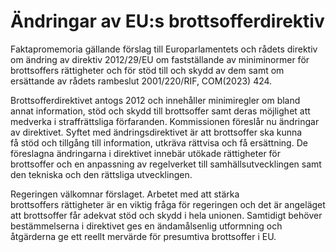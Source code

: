 # Ändringar av EU:s brottsofferdirektiv

Faktapromemoria gällande förslag till Europarlamentets och rådets direktiv om ändring av direktiv 2012/29/EU om fastställande av miniminormer för brottsoffers rättigheter och för stöd till och skydd av dem samt om ersättande av rådets rambeslut 2001/220/RIF, COM(2023) 424.

Brottsofferdirektivet antogs 2012 och innehåller minimiregler om bland annat information, stöd och skydd till brottsoffer samt deras möjlighet att medverka i straffrättsliga förfaranden. Kommissionen föreslår nu ändringar av direktivet. Syftet med ändringsdirektivet är att brottsoffer ska kunna få stöd och tillgång till information, utkräva rättvisa och få ersättning. De föreslagna ändringarna i direktivet innebär utökade rättigheter för brottsoffer och en anpassning av regelverket till samhällsutvecklingen samt den tekniska och den rättsliga utvecklingen.

Regeringen välkomnar förslaget. Arbetet med att stärka brottsoffers rättigheter är en viktig fråga för regeringen och det är angeläget att brottsoffer får adekvat stöd och skydd i hela unionen. Samtidigt behöver bestämmelserna i direktivet ges en ändamålsenlig utformning och åtgärderna ge ett reellt mervärde för presumtiva brottsoffer i EU.
